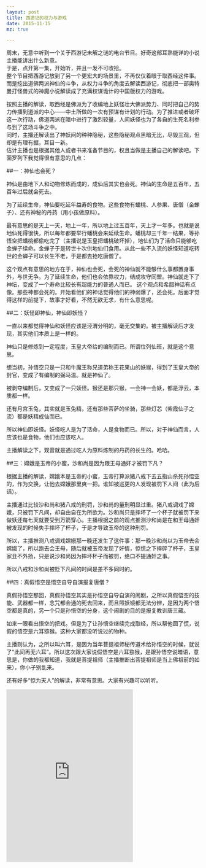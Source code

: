 ```yaml
---
layout: post
title: 西游记的权力与游戏
date: 2015-11-15
mz: true

---
```


周末，无意中听到一个关于西游记未解之谜的电台节目。好奇这部耳熟能详的小说主播能讲出什么新意。  
于是，点开第一集，开始听，并且一发不可收拾。  
整个节目把西游记放到了另一个更宏大的场景里，不再仅仅着眼于取西经这件事。  
而是挖出道佛两派神仙的斗争，从权力斗争的角度去解读西游记，彻底把一部奥特曼打怪兽式的神魔小说解读成了充满权谋诡计的中国版权力的游戏。

按照主播的解读，取西经是佛派为了收编地上妖怪壮大佛派势力、同时把自己的势力传播到道派的中心——中土所做的一次有预谋有计划的行动。为了推进或者破坏这一次行动，佛道两派在暗中进行了激烈较量，人间妖怪也为了各自的生死名利参与到了这场斗争之中。  
同时，主播还解读出了神妖间的种种隐秘，这些隐秘观点黑暗无比，尽毁三观，但却是有理有据，耳目一新。  
估计主播也是根据其他人或者书来准备节目的，权且当做是主播自己的解读吧。下面罗列下我觉得很有意思的几点：  

##一：神仙也会死？

神仙是由地下人和动物修炼而成的，成仙后其实也会死。神仙的生命是五百年，五百年过后就会死去。  

为了延续生命，神仙要吃延年益寿的食物。这些食物有蟠桃、人参果、唐僧（金蝉子）、还有神秘的丹药（用小孩做原料）。  

最有意思的是天上一天，地上一年，所以地上过五百年，天上才一年多。也就是说地仙死得很快，所以每年都要举行蟠桃会来延续生命。蟠桃却三千年一结果，等孙悟空把蟠桃都偷吃完了（主播说是玉皇把蟠桃破坏掉），地仙们为了活命只能够吃金蝉子续命。金蝉子于是转世十次供地仙们食用。从此一些不入流的妖怪知道吃转世的金蝉子可以长生不老，于是都去抢吃唐僧了。  

这个观点有意思的地方在于，神仙也会死，会死的神仙就不能够什么事都置身事外，与世无争。为了延续生命，他们也会依靠权力，结成攻守同盟。神仙就走下了神坛，变成了一个寿命比较长有超能力的普通人而已。  这个观点和希腊神话有点像。那些神都会死的。开始看他们的神话觉得他们的神弱爆了，还会死。后面才觉得这样的前提下，故事才好看，不然无欲无求，有什么意思呢。  

##二：妖怪即神仙，神仙即妖怪？

一直以来都觉得神仙和妖怪应该是泾渭分明的，毫无交集的。被主播解读后才发现，其实他们本质上是一样的。  

神仙只是修炼到一定程度，玉皇大帝给的编制而已。所谓位列仙班，就是这个意思。

想当初，孙悟空只是一只和牛魔王称兄道弟称王花果山的妖猴，得到了玉皇大帝的封官，变成了有编制的弼马温。就是神仙了。 

被剥夺编制后，又变成了一只妖怪。猴还是那只猴，一会神一会妖，都是浮云，本质都一样。  

还有月宫玉兔，其实就是玉兔精，还有那些菩萨的坐骑，那些灯芯（紫霞仙子之流）都是妖精成仙而已。  

所以神仙即妖怪。妖怪吃人是为了活命，人是食物而已。所以，对于神仙而言，人应该也是食物，他们也应该吃人。  

主播解读之下，观音就是通过吃人为原料炼制的丹药的长生的。哈哈。  

##三：嫦娥是玉帝的小蜜，沙和尚是因为跟王母通奸才被罚下凡？

根据主播的解读，嫦娥本是玉帝的小蜜，玉帝打算派猪八戒下去五指山杀死孙悟空的，作为交换，让他去嫦娥那里爽一把。谁知被巡更的人发现被罚下人间（此为后话）。  

主播通过比较沙和尚和猪八戒的刑罚，沙和尚的量刑明显过重。猪八戒调戏了嫦娥，只被罚下凡间，却自由自在为所欲为。沙和尚只是摔坏了一个杯子就被罚下来做妖还每七天就要受到万箭穿心。主播根据之前的观点推测沙和尚是在和王母通奸被发现的时候失手摔坏了杯子，于是才导致玉帝的这种刑罚。  

所以，主播推测八戒调戏嫦娥那一晚还发生了这件事：那一晚沙和尚以为玉帝去会嫦娥了，所以跑去会王母，随后就被玉帝发现了奸情，惊慌之下摔碎了杯子，玉皇家丑不外扬，只是说沙和尚因为摔坏杯子而被罚，绝口不提通奸之事。  

所以八戒和沙和尚被贬下凡间的时间是差不多同时的。  

##四：真假悟空是悟空自导自演报复唐僧？

真假孙悟空那回，真假孙悟空其实是孙悟空自导自演的闹剧，之所以真假悟空的技能、武器都一样，念咒都会通的死去回来，而且照妖镜都无法分辨，是因为两个悟空都是真的，另一个只是孙悟空的分身，这个闹剧的目的是报复教训唐三藏。  

如来一眼看出悟空的把戏。但是为了让孙悟空继续完成取经，所以帮他圆了慌，说假的悟空是六耳猕猴。这种大家都没听说过的物种。  

主播则认为，之所以叫六耳，是因为当年菩提祖师秘传道术给孙悟空的时候，就说了“此间再无六耳”。所以这次跟大家说假悟空是六耳猕猴，是跟孙悟空说暗语，意思是，你做的我都知道，我就是菩提祖师（主播推断出菩提祖师是当上佛祖前的如来），你小子别乱来。  



还有好多“惊为天人”的解读，非常有意思。大家有兴趣可以听听。  



<iframe frameborder="no" border="0" marginwidth="0" marginheight="0" width=330 height=450 src="http://music.163.com/outchain/player?type=4&id=3507002&auto=0&height=430"></iframe>